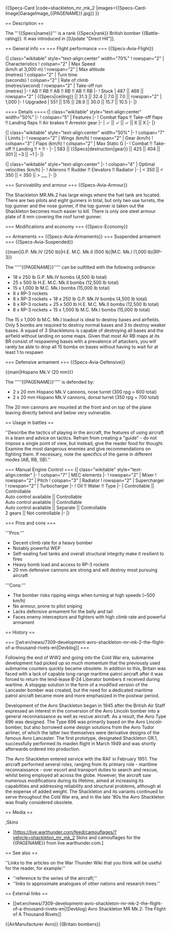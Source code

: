 {{Specs-Card
|code=shackleton_mr_mk_2
|images={{Specs-Card-Image|GarageImage_{{PAGENAME}}.jpg}}
}}

== Description ==
<!-- ''In the description, the first part should be about the history of and the creation and combat usage of the aircraft, as well as its key features. In the second part, tell the reader about the aircraft in the game. Insert a screenshot of the vehicle, so that if the novice player does not remember the vehicle by name, he will immediately understand what kind of vehicle the article is talking about.'' -->
The '''{{Specs|name}}''' is a rank {{Specs|rank}} British bomber {{Battle-rating}}. It was introduced in [[Update "Direct Hit"]].

== General info ==
=== Flight performance ===
{{Specs-Avia-Flight}}
<!-- ''Describe how the aircraft behaves in the air. Speed, manoeuvrability, acceleration and allowable loads - these are the most important characteristics of the vehicle.'' -->

{| class="wikitable" style="text-align:center" width="70%"
! rowspan="2" | Characteristics
! colspan="2" | Max Speed<br>(km/h at 3,000 m)
! rowspan="2" | Max altitude<br>(metres)
! colspan="2" | Turn time<br>(seconds)
! colspan="2" | Rate of climb<br>(metres/second)
! rowspan="2" | Take-off run<br>(metres)
|-
! AB !! RB !! AB !! RB !! AB !! RB
|-
! Stock
| 487 || 469 || rowspan="2" | {{Specs|ceiling}} || 31.3 || 32.4 || 7.0 || 7.0 || rowspan="2" | 1,000
|-
! Upgraded
| 551 || 515 || 28.9 || 30.0 || 15.7 || 10.5
|-
|}

==== Details ====
{| class="wikitable" style="text-align:center" width="50%"
|-
! colspan="5" | Features
|-
! Combat flaps !! Take-off flaps !! Landing flaps !! Air brakes !! Arrestor gear
|-
| ✓ || ✓ || ✓ || X || X     <!-- ✓ -->
|-
|}

{| class="wikitable" style="text-align:center" width="50%"
|-
! colspan="7" | Limits
|-
! rowspan="2" | Wings (km/h)
! rowspan="2" | Gear (km/h)
! colspan="3" | Flaps (km/h)
! colspan="2" | Max Static G
|-
! Combat !! Take-off !! Landing !! + !! -
|-
| 583<!--{{Specs|destruction|body}}--> || {{Specs|destruction|gear}} || 425 || 404 || 301 || ~3 || ~1
|-
|}

{| class="wikitable" style="text-align:center"
|-
! colspan="4" | Optimal velocities (km/h)
|-
! Ailerons !! Rudder !! Elevators !! Radiator
|-
| < 350 || < 350 || < 350 || > ___
|-
|}

=== Survivability and armour ===
{{Specs-Avia-Armour}}
<!-- ''Examine the survivability of the aircraft. Note how vulnerable the structure is and how secure the pilot is, whether the fuel tanks are armoured, etc. Describe the armour, if there is any, and also mention the vulnerability of other critical aircraft systems.'' -->
The Shackleton MR.Mk.2 has large wings where the fuel tank are located. There are two pilots and eight gunners in total, but only two use turrets, the top gunner and the nose gunner, if the top gunner is taken out the Shackleton becomes much easier to kill. There is only one steel armour plate of 8 mm covering the roof turret gunner.

=== Modifications and economy ===
{{Specs-Economy}}

== Armaments ==
{{Specs-Avia-Armaments}}
=== Suspended armament ===
{{Specs-Avia-Suspended}}
<!-- ''Describe the aircraft's suspended armament: additional cannons under the wings, bombs, rockets and torpedoes. This section is especially important for bombers and attackers. If there is no suspended weaponry remove this subsection.'' -->
{{main|G.P. Mk.IV (250 lb)|H.E. M.C. Mk.II (500 lb)|M.C. Mk.I (1,000 lb)|RP-3}}

The '''''{{PAGENAME}}''''' can be outfitted with the following ordnance:

* 18 x 250 lb G.P. Mk.IV bombs (4,500 lb total)
* 25 x 500 lb H.E. M.C. Mk.II bombs (12,500 lb total)
* 15 x 1,000 lb M.C. Mk.I bombs (15,000 lb total)
* 8 x RP-3 rockets
* 8 x RP-3 rockets + 18 x 250 lb G.P. Mk.IV bombs (4,500 lb total)
* 8 x RP-3 rockets + 25 x 500 lb H.E. M.C. Mk.II bombs (12,500 lb total)
* 8 x RP-3 rockets + 15 x 1,000 lb M.C. Mk.I bombs (15,000 lb total)

The 15 x 1,000 lb M.C. Mk.I loadout is ideal to destroy bases and airfields. Only 5 bombs are required to destroy normal bases and 3 to destroy weaker bases. A squad of 3 Shackletons is capable of destroying all bases and the airfield without landing on some maps. Given that most Air RB maps at its BR consist of respawning bases with a prevalence of attackers, you will rarely be able to drop all 15 bombs on bases without having to wait for at least 1 to respawn

=== Defensive armament ===
{{Specs-Avia-Defensive}}
<!-- ''Defensive armament with turret machine guns or cannons, crewed by gunners. Examine the number of gunners and what belts or drums are better to use. If defensive weaponry is not available, remove this subsection.'' -->
{{main|Hispano Mk.V (20 mm)}}

The '''''{{PAGENAME}}''''' is defended by:

* 2 x 20 mm Hispano Mk.V cannons, nose turret (300 rpg = 600 total)
* 2 x 20 mm Hispano Mk.V cannons, dorsal turret (350 rpg = 700 total)

The 20 mm cannons are mounted at the front and on top of the plane leaving directly behind and below very vulnerable.

== Usage in battles ==
<!-- ''Describe the tactics of playing in the aircraft, the features of using aircraft in a team and advice on tactics. Refrain from creating a "guide" - do not impose a single point of view, but instead, give the reader food for thought. Examine the most dangerous enemies and give recommendations on fighting them. If necessary, note the specifics of the game in different modes (AB, RB, SB).'' -->
''Describe the tactics of playing in the aircraft, the features of using aircraft in a team and advice on tactics. Refrain from creating a "guide" - do not impose a single point of view, but instead, give the reader food for thought. Examine the most dangerous enemies and give recommendations on fighting them. If necessary, note the specifics of the game in different modes (AB, RB, SB).''

=== Manual Engine Control ===
{| class="wikitable" style="text-align:center"
|-
! colspan="7" | MEC elements
|-
! rowspan="2" | Mixer
! rowspan="2" | Pitch
! colspan="3" | Radiator
! rowspan="2" | Supercharger
! rowspan="2" | Turbocharger
|-
! Oil !! Water !! Type
|-
| Controllable || Controllable<br>Auto control available || Controllable<br>Auto control available || Controllable<br>Auto control available || Separate || Controllable<br>2 gears || Not controllable
|-
|}

=== Pros and cons ===
<!-- ''Summarise and briefly evaluate the vehicle in terms of its characteristics and combat effectiveness. Mark its pros and cons in the bulleted list. Try not to use more than 6 points for each of the characteristics. Avoid using categorical definitions such as "bad", "good" and the like - use substitutions with softer forms such as "inadequate" and "effective".'' -->

'''Pros:'''

* Decent climb rate for a heavy bomber
* Notably powerful WEP
* Self-sealing fuel tanks and overall structural integrity make it resilient to fires
* Heavy bomb load and access to RP-3 rockets
* 20 mm defensive cannons are strong and will destroy most pursuing aircraft

'''Cons:'''

* The bomber risks ripping wings when turning at high speeds (~500 km/h)
* No armour, prone to pilot sniping
* Lacks defensive armament for the belly and tail
* Faces enemy interceptors and fighters with high climb rate and powerful armament 

== History ==
<!-- ''Describe the history of the creation and combat usage of the aircraft in more detail than in the introduction. If the historical reference turns out to be too long, take it to a separate article, taking a link to the article about the vehicle and adding a block "/History" (example: <nowiki>https://wiki.warthunder.com/(Vehicle-name)/History</nowiki>) and add a link to it here using the <code>main</code> template. Be sure to reference text and sources by using <code><nowiki><ref></ref></nowiki></code>, as well as adding them at the end of the article with <code><nowiki><references /></nowiki></code>. This section may also include the vehicle's dev blog entry (if applicable) and the in-game encyclopedia description (under <code><nowiki>=== In-game description ===</nowiki></code>, also if applicable).'' -->

=== [[wt:en/news/7309-development-avro-shackleton-mr-mk-2-the-flight-of-a-thousand-rivets-en|Devblog]] ===

Following the end of WW2 and going into the Cold War era, submarine development had picked up so much momentum that the previously used submarine counters quickly became obsolete. In addition to this, Britain was faced with a lack of capable long-range maritime patrol aircraft after it was forced to return the lend-lease B-24 Liberator bombers it received during wartime. A stopgap solution in the form of a modified version of the Lancaster bomber was created, but the need for a dedicated maritime patrol aircraft became more and more emphasized in the postwar period.

Development of the Avro Shackleton began in 1945 after the British Air Staff expressed an interest in the conversion of the Avro Lincoln bomber into a general reconnaissance as well as rescue aircraft. As a result, the Avro Type 696 was designed. The Type 696 was primarily based on the Avro Lincoln bomber, but also borrowed some design solutions from the Avro Tudor airliner, of which the latter two themselves were derivative designs of the famous Avro Lancaster. The first prototype, designated Shackleton GR.1, successfully performed its maiden flight in March 1949 and was shortly afterwards ordered into production.

The Avro Shackleton entered service with the RAF in February 1951. The aircraft performed several roles, ranging from its primary role - maritime reconnaissance - over escort and transport duties to search and rescue, whilst being employed all across the globe. However, the aircraft saw numerous modifications during its lifetime, aimed at increasing its capabilities and addressing reliability and structural problems, although at the expense of added weight.  The Shackleton and its variants continued to serve throughout the Cold War era, and in the late '80s the Avro Shackleton was finally considered obsolete.

== Media ==
<!-- ''Excellent additions to the article would be video guides, screenshots from the game, and photos.'' -->

;Skins
* [https://live.warthunder.com/feed/camouflages/?vehicle=shackleton_mr_mk_2 Skins and camouflages for the {{PAGENAME}} from live.warthunder.com.]

== See also ==
<!-- ''Links to the articles on the War Thunder Wiki that you think will be useful for the reader, for example:''
* ''reference to the series of the aircraft;''
* ''links to approximate analogues of other nations and research trees.'' -->
''Links to the articles on the War Thunder Wiki that you think will be useful for the reader, for example:''

* ''reference to the series of the aircraft;''
* ''links to approximate analogues of other nations and research trees.''

== External links ==
<!-- ''Paste links to sources and external resources, such as:''
* ''topic on the official game forum;''
* ''other literature.'' -->

* [[wt:en/news/7309-development-avro-shackleton-mr-mk-2-the-flight-of-a-thousand-rivets-en|[Devblog] Avro Shackleton MR Mk.2: The Flight of A Thousand Rivets]]

{{AirManufacturer Avro}}
{{Britain bombers}}